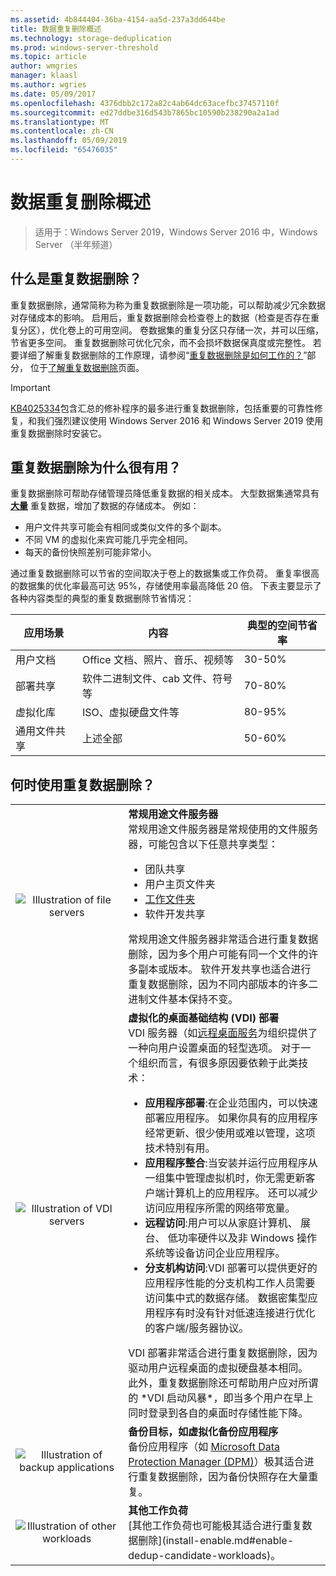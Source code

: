 ```yaml
---
ms.assetid: 4b844404-36ba-4154-aa5d-237a3dd644be
title: 数据重复删除概述
ms.technology: storage-deduplication
ms.prod: windows-server-threshold
ms.topic: article
author: wmgries
manager: klaasl
ms.author: wgries
ms.date: 05/09/2017
ms.openlocfilehash: 4376dbb2c172a82c4ab64dc63acefbc37457110f
ms.sourcegitcommit: ed27ddbe316d543b7865bc10590b238290a2a1ad
ms.translationtype: MT
ms.contentlocale: zh-CN
ms.lasthandoff: 05/09/2019
ms.locfileid: "65476035"
---
```

# <a name="data-deduplication-overview"></a>数据重复删除概述

> 适用于：Windows Server 2019，Windows Server 2016 中，Windows Server （半年频道） 

## <a name="what-is-dedup"></a>什么是重复数据删除？

重复数据删除，通常简称为称为重复数据删除是一项功能，可以帮助减少冗余数据对存储成本的影响。 启用后，重复数据删除会检查卷上的数据（检查是否存在重复分区），优化卷上的可用空间。 卷数据集的重复分区只存储一次，并可以压缩，节省更多空间。 重复数据删除可优化冗余，而不会损坏数据保真度或完整性。 若要详细了解重复数据删除的工作原理，请参阅“[重复数据删除是如何工作的？](understand.md#how-does-dedup-work)”部分， 位于[了解重复数据删除](understand.md)页面。

> [!Important]  
> [KB4025334](https://support.microsoft.com/kb/4025334)包含汇总的修补程序的最多进行重复数据删除，包括重要的可靠性修复，和我们强烈建议使用 Windows Server 2016 和 Windows Server 2019 使用重复数据删除时安装它。

## <a name="why-is-dedup-useful"></a>重复数据删除为什么很有用？

重复数据删除可帮助存储管理员降低重复数据的相关成本。 大型数据集通常具有 **<u>大量</u>** 重复数据，增加了数据的存储成本。 例如：

- 用户文件共享可能会有相同或类似文件的多个副本。
- 不同 VM 的虚拟化来宾可能几乎完全相同。
- 每天的备份快照差别可能非常小。

通过重复数据删除可以节省的空间取决于卷上的数据集或工作负荷。 重复率很高的数据集的优化率最高可达 95%，存储使用率最高降低 20 倍。 下表主要显示了各种内容类型的典型的重复数据删除节省情况：

| 应用场景       | 内容                                        | 典型的空间节省率 |
|----------------|------------------------------------------------|-----------------------|
| 用户文档 | Office 文档、照片、音乐、视频等  | 30-50%                |
| 部署共享 | 软件二进制文件、cab 文件、符号等 | 70-80%                |
| 虚拟化库 | ISO、虚拟硬盘文件等  | 80-95%                |
| 通用文件共享 | 上述全部                           | 50-60%                |

## <a id="when-can-dedup-be-used"></a>何时使用重复数据删除？  
<table>
    <tbody>
        <tr>
            <td style="text-align:center;min-width:150px;vertical-align:center;"><img src="media/overview-clustered-gpfs.png" alt="Illustration of file servers" /></td>
            <td style="vertical-align:top">
                <b>常规用途文件服务器</b><br />
常规用途文件服务器是常规使用的文件服务器，可能包含以下任意共享类型： <ul>
                    <li>团队共享</li>
                    <li>用户主页文件夹</li>
                    <li><a href="https://technet.microsoft.com/library/dn265974.aspx">工作文件夹</a></li>
                    <li>软件开发共享</li>
                </ul>
常规用途文件服务器非常适合进行重复数据删除，因为多个用户可能有同一个文件的许多副本或版本。 软件开发共享也适合进行重复数据删除，因为不同内部版本的许多二进制文件基本保持不变。 
            </td>
        </tr>
        <tr>
            <td style="text-align:center;min-width:150px;vertical-align:center;"><img src="media/overview-vdi.png" alt="Illustration of VDI servers" /></td>
            <td style="vertical-align:top">
                <b>虚拟化的桌面基础结构 (VDI) 部署</b><br />
VDI 服务器（如<a href="https://technet.microsoft.com/library/cc725560.aspx">远程桌面服务</a>为组织提供了一种向用户设置桌面的轻型选项。 对于一个组织而言，有很多原因要依赖于此类技术： <ul>
                    <li><b>应用程序部署</b>:在企业范围内，可以快速部署应用程序。 如果你具有的应用程序经常更新、很少使用或难以管理，这项技术特别有用。</li>
                    <li><b>应用程序整合</b>:当安装并运行应用程序从一组集中管理虚拟机时，你无需更新客户端计算机上的应用程序。 还可以减少访问应用程序所需的网络带宽量。</li>
                    <li><b>远程访问</b>:用户可以从家庭计算机、 展台、 低功率硬件以及非 Windows 操作系统等设备访问企业应用程序。</li>
                    <li><b>分支机构访问</b>:VDI 部署可以提供更好的应用程序性能的分支机构工作人员需要访问集中式的数据存储。 数据密集型应用程序有时没有针对低速连接进行优化的客户端/服务器协议。</li>
                </ul>
VDI 部署非常适合进行重复数据删除，因为驱动用户远程桌面的虚拟硬盘基本相同。 此外，重复数据删除还可帮助用户应对所谓的 *VDI 启动风暴*，即当多个用户在早上同时登录到各自的桌面时存储性能下降。
            </td>
        </tr>
        <tr>
            <td style="text-align:center;min-width:150px;vertical-align:center;"><img src="media/overview-backup.png" alt="Illustration of backup applications" /></td>
            <td style="vertical-align:top">
                <b>备份目标，如虚拟化备份应用程序</b><br />
备份应用程序（如 <a href="https://technet.microsoft.com/library/hh758173.aspx">Microsoft Data Protection Manager (DPM)</a>）极其适合进行重复数据删除，因为备份快照存在大量重复。
            </td>
        </tr>
        <tr>
            <td style="text-align:center;min-width:150px;vertical-align:center;"><img src="media/overview-other.png" alt="Illustration of other workloads" /></td>
            <td style="vertical-align:top">
                <b>其他工作负荷</b><br />
                [其他工作负荷也可能极其适合进行重复数据删除](install-enable.md#enable-dedup-candidate-workloads)。
            </td>
        </tr>
    </tbody>
</table>
